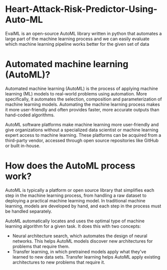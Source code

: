 # Heart-Attack-Risk-Predictor-Using-Auto-ML
EvalML is an open-source AutoML library written in python that automates a large part of the machine learning process and 
we can easily evaluate which machine learning pipeline works better for the given set of data
# Automated machine learning (AutoML)?

Automated machine learning (AutoML) is the process of applying machine learning (ML) models to real-world problems using automation. More specifically, 
it automates the selection, composition and parameterization of machine learning models. Automating the machine learning process makes it more user-friendly and 
often provides faster, more accurate outputs than hand-coded algorithms.

AutoML software platforms make machine learning more user-friendly and give organizations without a specialized data scientist or machine learning expert access to machine learning.
These platforms can be acquired from a third-party vendor, accessed through open source repositories like GitHub or built in-house.

# How does the AutoML process work?
AutoML is typically a platform or open source library that simplifies each step in the machine learning process, from handling a raw dataset to deploying a practical machine learning model. In traditional machine learning, models are developed by hand, and each step in the process must be handled separately.



AutoML automatically locates and uses the optimal type of machine learning algorithm for a given task. It does this with two concepts:

* Neural architecture search, which automates the design of neural networks. This helps AutoML models discover new architectures for problems that require them.
* Transfer learning, in which pretrained models apply what they've learned to new data sets. Transfer learning helps AutoML apply existing architectures to new problems that require it.
